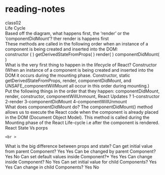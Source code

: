 # reading-notes
class02
<br >
Life Cycle 
<br >
Based off the diagram, what happens first, the ‘render’ or the ‘componentDidMount’?     ther render is happens first   
These methods are called in the following order when an instance of a component is being created and inserted into the DOM:
<br >
constructor ( )
getDerivedStateFromProps( )
render( )
componentDidMount( )
<br >
What is the very first thing to happen in the lifecycle of React? Constructor    (When an instance of a component is being created and inserted into the DOM it occurs during the mounting phase. Constructor, static getDerivedStateFromProps, render, componentDidMount, and UNSAFE_componentWillMount all occur in this order during mounting.)
<br >
Put the following things in the order that they happen: componentDidMount, render, constructor, componentWillUnmount, React Updates ? 1-constructor 2-render 3-componentDidMount 4-componentWillUnmount
<br >
What does componentDidMount do? The componentDidMount() method allows us to execute the React code when the component is already placed in the DOM (Document Object Model). This method is called during the Mounting phase of the React Life-cycle i.e after the component is rendered.
React State Vs porps

    <br >
What is the big difference between props and state?
 Can get initial value from parent Component?    Yes     Yes
    Can be changed by parent Component?             Yes     No
    Can set default values inside Component?*       Yes     Yes
    Can change inside Component?                    No      Yes
    Can set initial value for child Components?     Yes     Yes
    Can change in child Components?                 Yes     No

